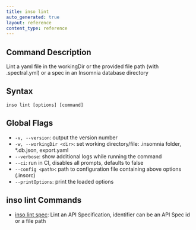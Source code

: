 ```yaml
---
title: inso lint
auto_generated: true
layout: reference
content_type: reference
---
```


## Command Description

Lint a yaml file in the workingDir or the provided file path (with  .spectral.yml) or a spec in an Insomnia database directory

## Syntax

`inso lint [options] [command]`

## Global Flags

* `-v, --version`: output the version number
* `-w, --workingDir <dir>`: set working directory/file: .insomnia folder, *.db.json, export.yaml
* `--verbose`: show additional logs while running the command
* `--ci`: run in CI, disables all prompts, defaults to false
* `--config <path>`: path to configuration file containing above options (.insorc)
* `--printOptions`: print the loaded options

## inso lint Commands

* [inso lint spec](/inso-cli/reference/lint_spec/): Lint an API Specification, identifier can be an API Spec id or a file path
